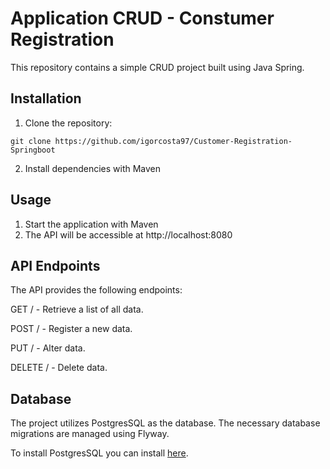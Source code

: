 # Application CRUD - Constumer Registration
This repository contains a simple CRUD project built using Java Spring. 

## Installation
1. Clone the repository:
```
git clone https://github.com/igorcosta97/Customer-Registration-Springboot
```
2. Install dependencies with Maven

## Usage
1. Start the application with Maven
2. The API will be accessible at http://localhost:8080

## API Endpoints
The API provides the following endpoints:

GET / - Retrieve a list of all data.

POST / - Register a new data.

PUT / - Alter data.

DELETE / - Delete data.

## Database
The project utilizes PostgresSQL as the database. The necessary database migrations are managed using Flyway.

To install PostgresSQL you can install [here](https://www.postgresql.org/download/).